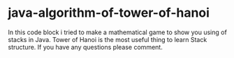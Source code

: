 # java-algorithm-of-tower-of-hanoi
In this code block i tried to make a mathematical game to show you using of stacks in Java. Tower of Hanoi is the most useful thing to learn Stack structure. If you have any questions please comment.
